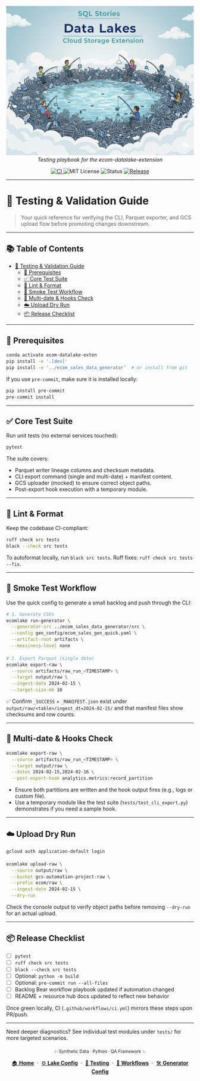 <p align="center">
  <img src="../../img/datalakes_banner.png" width="1000"/>
  <br>
  <em>Testing playbook for the ecom-datalake-extension</em>
</p>

<p align="center">
  <a href="https://github.com/G-Schumacher44/ecom-datalake-exten/actions/workflows/ci.yml">
    <img alt="CI" src="https://github.com/G-Schumacher44/ecom-datalake-exten/actions/workflows/ci.yml/badge.svg?branch=main&event=push">
  </a>
  <img alt="MIT License" src="https://img.shields.io/badge/license-MIT-blue">
  <img alt="Status" src="https://img.shields.io/badge/status-alpha-lightgrey">
  <a href="https://github.com/G-Schumacher44/ecom-datalake-exten/releases/latest">
    <img alt="Release" src="https://img.shields.io/github/v/release/G-Schumacher44/ecom-datalake-exten?display_name=tag">
  </a>
</p>

---

# 🧪 Testing & Validation Guide

> Your quick reference for verifying the CLI, Parquet exporter, and GCS upload flow before promoting changes downstream.

---

## 📚 Table of Contents
- [🧪 Testing & Validation Guide](#-testing--validation-guide)
  - [🔧 Prerequisites](#-prerequisites)
  - [✅ Core Test Suite](#-core-test-suite)
  - [🧹 Lint & Format](#-lint--format)
  - [🚀 Smoke Test Workflow](#-smoke-test-workflow)
  - [🔁 Multi-date & Hooks Check](#-multi-date--hooks-check)
  - [☁️ Upload Dry Run](#️-upload-dry-run)
  - [📦 Release Checklist](#-release-checklist)

---

## 🔧 Prerequisites

```bash
conda activate ecom-datalake-exten
pip install -e '.[dev]'
pip install -e '../ecom_sales_data_generator'  # or install from git
```

If you use `pre-commit`, make sure it is installed locally:

```bash
pip install pre-commit
pre-commit install
```

---

## ✅ Core Test Suite

Run unit tests (no external services touched):

```bash
pytest
```

The suite covers:
- Parquet writer lineage columns and checksum metadata.
- CLI export command (single and multi-date) + manifest content.
- GCS uploader (mocked) to ensure correct object paths.
- Post-export hook execution with a temporary module.

---

## 🧹 Lint & Format

Keep the codebase CI-compliant:

```bash
ruff check src tests
black --check src tests
```

To autoformat locally, run `black src tests`. Ruff fixes: `ruff check src tests --fix`.

---

## 🚀 Smoke Test Workflow

Use the quick config to generate a small backlog and push through the CLI:

```bash
# 1. Generate CSVs
ecomlake run-generator \
  --generator-src ../ecom_sales_data_generator/src \
  --config gen_config/ecom_sales_gen_quick.yaml \
  --artifact-root artifacts \
  --messiness-level none

# 2. Export Parquet (single date)
ecomlake export-raw \
  --source artifacts/raw_run_<TIMESTAMP> \
  --target output/raw \
  --ingest-date 2024-02-15 \
  --target-size-mb 10
```

✅ Confirm `_SUCCESS` + `_MANIFEST.json` exist under `output/raw/<table>/ingest_dt=2024-02-15/` and that manifest files show checksums and row counts.

---

## 🔁 Multi-date & Hooks Check

```bash
ecomlake export-raw \
  --source artifacts/raw_run_<TIMESTAMP> \
  --target output/raw \
  --dates 2024-02-15,2024-02-16 \
  --post-export-hook analytics.metrics:record_partition
```

- Ensure both partitions are written and the hook output fires (e.g., logs or custom file).
- Use a temporary module like the test suite (`tests/test_cli_export.py`) demonstrates if you need a sample hook.

---

## ☁️ Upload Dry Run

```bash
gcloud auth application-default login

ecomlake upload-raw \
  --source output/raw \
  --bucket gcs-automation-project-raw \
  --prefix ecom/raw \
  --ingest-date 2024-02-15 \
  --dry-run
```

Check the console output to verify object paths before removing `--dry-run` for an actual upload.

---

## 📦 Release Checklist

- [ ] `pytest`
- [ ] `ruff check src tests`
- [ ] `black --check src tests`
- [ ] Optional: `python -m build`
- [ ] Optional: `pre-commit run --all-files`
- [ ] Backlog Bear workflow playbook updated if automation changed
- [ ] README + resource hub docs updated to reflect new behavior

Once green locally, CI (`.github/workflows/ci.yml`) mirrors these steps upon PR/push.

---

Need deeper diagnostics? See individual test modules under `tests/` for more targeted scenarios.

<p align="center">
  <sub>✨ Synthetic Data · Python · QA Framework ✨</sub>
</p>

<p align="center">
  <a href="../../../README.md">🏠 <b>Home</b></a>
  &nbsp;·&nbsp;
  <a href="CONFIG_GUIDE.md">⚙️ <b>Lake Config</b></a>
  &nbsp;·&nbsp;
  <a href="TESTING_GUIDE.md">🧪 <b>Testing</b></a>
  &nbsp;·&nbsp;
  <a href="workflows/BACKLOG_BEAR.md">🧸 <b>Workflows</b></a>
  &nbsp;·&nbsp;
  <a href="../CONFIG_GUIDE_generator.md">🛠️ <b>Generator Config</b></a>
</p>
